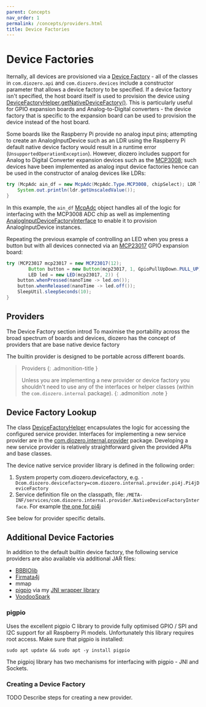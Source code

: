 ```yaml
---
parent: Concepts
nav_order: 1
permalink: /concepts/providers.html
title: Device Factories
---
```


# Device Factories

Iternally, all devices are provisioned via a
[Device Factory](https://github.com/mattjlewis/diozero/blob/master/diozero-core/src/main/java/com/diozero/internal/spi/DeviceFactoryInterface.java) -
all of the classes in `com.diozero.api` and `com.diozero.devices` include a constructor parameter
that allows a device factory to be specified. If a device factory isn't specified, the
host board itself is used to provision the device using
[DeviceFactoryHelper.getNativeDeviceFactory()](https://github.com/mattjlewis/diozero/blob/master/diozero-core/src/main/java/com/diozero/sbc/DeviceFactoryHelper.java).
This is particularly useful for GPIO expansion boards and Analog-to-Digital converters -
the device factory that is specific to the expansion board can be used to provision the device
instead of the host board.

Some boards like the Raspberry Pi provide no analog input pins; attempting to create an 
AnalogInputDevice such as an LDR using the Raspberry Pi default native device factory 
would result in a runtime error (`UnsupportedOperationException`). However, diozero includes
support for Analog to Digital Converter expansion devices such as the 
[MCP3008](https://www.microchip.com/wwwproducts/en/MCP3008); such devices have been
implemented as analog input device factories hence can be used in the constructor of analog
devices like LDRs:

```java
try (McpAdc ain_df = new McpAdc(McpAdc.Type.MCP3008, chipSelect); LDR ldr = new LDR(ain_df, pin, vRef, r1)) {
	System.out.println(ldr.getUnscaledValue());
}
```

In this example, the `ain_df` [McpAdc](https://github.com/mattjlewis/diozero/blob/master/diozero-core/src/main/java/com/diozero/devices/McpAdc.java)
object handles all of the logic for interfacing with the MCP3008 ADC chip as well as implementing
[AnalogInputDeviceFactoryInterface](https://github.com/mattjlewis/diozero/blob/master/diozero-core/src/main/java/com/diozero/internal/spi/AnalogInputDeviceFactoryInterface.java)
to enable it to provision AnalogInputDevice instances.

Repeating the previous example of controlling an LED when you press a button but with 
all devices connected via an 
[MCP23017](https://github.com/mattjlewis/diozero/blob/master/diozero-core/src/main/java/com/diozero/devices/MCP23017.java) 
GPIO expansion board:

```java
try (MCP23017 mcp23017 = new MCP23017(12);
		Button button = new Button(mcp23017, 1, GpioPullUpDown.PULL_UP);
		LED led = new LED(mcp23017, 2)) {
	button.whenPressed(nanoTime -> led.on());
	button.whenReleased(nanoTime -> led.off());
	SleepUtil.sleepSeconds(10);
}
```

## Providers

The Device Factory section introd
To maximise the portability across the broad spectrum of boards and devices, diozero
has the concept of providers that are  base native device factory 

The builtin provider is designed to be portable across different boards. 

> Providers
>{: .admonition-title }
>
> Unless you are implementing a new provider or device factory you shouldn't need to use any
> of the interfaces or helper classes (within the `com.diozero.internal` package).
{: .admonition .note }

## Device Factory Lookup

The class [DeviceFactoryHelper](https://github.com/mattjlewis/diozero/blob/master/diozero-core/src/main/java/com/diozero/util/DeviceFactoryHelper.java)
encapsulates the logic for accessing the configured service provider.
Interfaces for implementing a new service provider are in the
[com.diozero.internal.provider](https://github.com/mattjlewis/diozero/blob/master/diozero-core/src/main/java/com/diozero/internal/provider)
package. Developing a new service provider is relatively straightforward given the provided APIs and base classes.

The device native service provider library is defined in the following order:

1. System property com.diozero.devicefactory, e.g. `-Dcom.diozero.devicefactory=com.diozero.internal.provider.pi4j.Pi4jDeviceFactory`
2. Service definition file on the classpath, file: `/META-INF/services/com.diozero.internal.provider.NativeDeviceFactoryInterface`. For example [the one for pi4j](https://github.com/mattjlewis/diozero/blob/master/diozero-provider-pi4j/src/main/resources/META-INF/services/com.diozero.internal.provider.NativeDeviceFactoryInterface)

See below for provider specific details.

## Additional Device Factories

In addition to the default builtin device factory, the following service providers are also available via additional JAR files:

+ [BBBIOlib](https://github.com/VegetableAvenger/BBBIOlib)
+ [Firmata4j](https://github.com/kurbatov/firmata4j)
+ mmap
+ [pigpio](http://abyz.co.uk/rpi/pigpio/index.html) via my [JNI wrapper library](https://github.com/mattjlewis/pigpioj)
+ [VoodooSpark](https://github.com/voodootikigod/voodoospark)

### pigpio

Uses the excellent pigpio C library to provide fully optimised GPIO / SPI and I2C support for all 
Raspberry Pi models. Unfortunately this library requires root access.
Make sure that pigpio is installed:
```
sudo apt update && sudo apt -y install pigpio
```

The pigpioj library has two mechanisms for interfacing with pigpio - JNI and Sockets.

### Creating a Device Factory

TODO Describe steps for creating a new provider.
